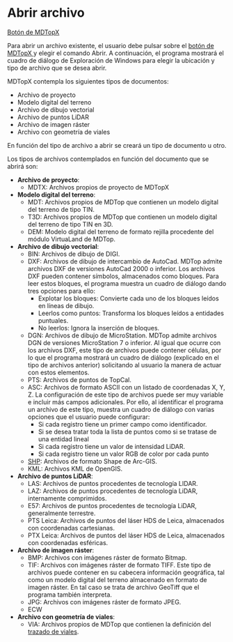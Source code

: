 # Abrir archivo

[Botón de MDTopX](../introduccion/untitled-10.md)

Para abrir un archivo existente, el usuario debe pulsar sobre el [botón de MDTopX  ](../introduccion/untitled-10.md)y elegir el comando Abrir. A continuación, el programa mostrará el cuadro de diálogo de Exploración de Windows para elegir la ubicación y tipo de archivo que se desea abrir.

MDTopX contempla los siguientes tipos de documentos:

* Archivo de proyecto
* Modelo digital del terreno
* Archivo de dibujo vectorial
* Archivo de puntos LiDAR
* Archivo de imagen ráster
* Archivo con geometría de viales

En función del tipo de archivo a abrir se creará un tipo de documento u otro.

Los tipos de archivos contemplados en función del documento que se abrirá son:

* **Archivo de proyecto**:
  * MDTX: Archivos propios de proyecto de MDTopX
* **Modelo digital del terreno**:
  * MDT: Archivos propios de MDTop que contienen un modelo digital del terreno de tipo TIN.
  * T3D: Archivos propios de MDTop que contienen un modelo digital del terreno de tipo TIN en 3D.
  * DEM: Modelo digital del terreno de formato rejilla procedente del módulo VirtuaLand de MDTop.
* **Archivo de dibujo vectorial**:
  * BIN: Archivos de dibujo de DIGI.
  * DXF: Archivos de dibujo de intercambio de AutoCad. MDTop admite archivos DXF de versiones AutoCad 2000 o inferior. Los archivos DXF pueden contener símbolos, almacenados como bloques. Para leer estos bloques, el programa muestra un cuadro de diálogo dando tres opciones para ello:
    * Explotar los bloques: Convierte cada uno de los bloques leídos en líneas de dibujo.
    * Leerlos como puntos: Transforma los bloques leídos a entidades puntuales.
    * No leerlos: Ignora la inserción de bloques.
  * DGN: Archivos de dibujo de MicroStation. MDTop admite archivos DGN de versiones MicroStation 7 o inferior. Al igual que ocurre con los archivos DXF, este tipo de archivos puede contener células, por lo que el programa mostrará un cuadro de diálogo \(explicado en el tipo de archivos anterior\) solicitando al usuario la manera de actuar con estos elementos.
  * PTS: Archivos de puntos de TopCal.
  * ASC: Archivos de formato ASCII con un listado de coordenadas X, Y, Z. La configuración de este tipo de archivos puede ser muy variable e incluir más campos adicionales. Por ello, al identificar el programa un archivo de este tipo, muestra un cuadro de diálogo con varias opciones que el usuario puede configurar:
    * Si cada registro tiene un primer campo como identificador.
    * Si se desea tratar toda la lista de puntos como si se tratase de una entidad lineal
    * Si cada registro tiene un valor de intensidad LiDAR.
    * Si cada registro tiene un valor RGB de color por cada punto
  * [SHP](untitled-145.md): Archivos de formato Shape de Arc-GIS.
  * KML: Archivos KML de OpenGIS.
* **Archivo de puntos LiDAR**:
  * LAS: Archivos de puntos procedentes de tecnología LIDAR.
  * LAZ: Archivos de puntos procedentes de tecnología LiDAR, internamente comprimidos.
  * E57: Archivos de puntos procedentes de tecnología LiDAR, generalmente terrestre.
  * PTS Leica: Archivos de puntos del láser HDS de Leica, almacenados con coordenadas cartesianas.
  * PTX Leica: Archivos de puntos del láser HDS de Leica, almacenados con coordenadas esféricas.
* **Archivo de imagen ráster**:
  * BMP: Archivos con imágenes ráster de formato Bitmap.
  * TIF: Archivos con imágenes ráster de formato TIFF. Este tipo de archivos puede contener en su cabecera información geográfica, tal como un modelo digital del terreno almacenado en formato de imagen ráster. En tal caso se trata de archivo GeoTiff que el programa también interpreta.
  * JPG: Archivos con imágenes ráster de formato JPEG.
  * ECW
* **Archivo con geometría de viales**:
  * VIA: Archivos propios de MDTop que contienen la definición del [trazado de viales](../untitled-288/).

